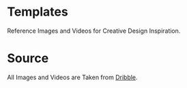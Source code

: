 # Templates

Reference Images and Videos for Creative Design Inspiration.

# Source

All Images and Videos are Taken from [Dribble](https://dribbble.com/).
